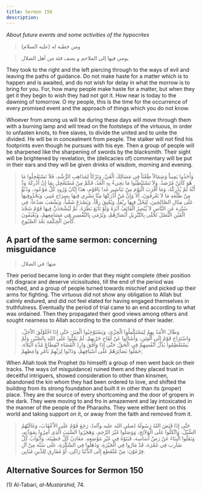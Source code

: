 ```yaml
---
title: Sermon 150
description: 
---
```


*About future events and some activities of the hypocrites*

> ومن خطبة له (عليه السلام)

> يومي فيها إلى الملاحم و يصف فئة من أهل الضلال

They took to the right and the left piercing through to the ways of evil
and leaving the paths of guidance. Do not make haste for a matter which
is to happen and is awaited, and do not wish for delay in what the
morrow is to bring for you. For, how many people make haste for a
matter, but when they get it they begin to wish they had not got it. How
near is today to the dawning of tomorrow. O my people, this is the time
for the occurrence of every promised event and the approach of things
which you do not know.

Whoever from among us will be during these days will move through them
with a burning lamp and will tread on the footsteps of the virtuous, in
order to unfasten knots, to free slaves, to divide the united and to
unite the divided. He will be in concealment from people. The stalker
will not find his footprints even though he pursues with his eye. Then a
group of people will be sharpened like the sharpening of swords by the
blacksmith. Their sight will be brightened by revelation, the
(delicacies of) commentary will be put in their ears and they will be
given drinks of wisdom, morning and evening.

> وَأَخَذُوا يَمِيناً وَشِمَالاً ظَعْنَاً فِي مَسَالِكَ الْغَيِّ، وَتَرْكاً لِمَذَاهِبِ الرُّشْدِ، فَلاَ
> تَسْتَعْجِلُوا مَا هُوَ كَائِنٌ مُرْصَدٌ، وَلاَ تَسْتَبْطِئُوا مَا يَجِيءُ بِهِ الْغَدُ، فَكَمْ مِنْ مُسْتَعْجِل
> بِمَا إِنْ أَدْركَهُ وَدَّ أَنَّهُ لَمْ يُدْرِكْهُ، وَمَا أَقْرَبَ الْيَوْمَ مِنْ تَبَاشِيرِ غَد! يَاقَوْمِ، هذَا
> إِبَّانُ وُرُودِ كُلِّ مَوْعُود، وَدُنُوٍّ مِنْ طَلْعَةِ مَا لاَ تَعْرِفُونَ، أَلاَ وَإِنَّ مَنْ أَدْرَكَهَا مِنَّا
> يَسْرِي فِيهَا بِسِرَاج مُنِير، وَيَحْذُوفِيهَا عَلَى مِثَالِ الصَّالِحِينَ، لِيَحُلَّ فِيهَا رِبْقاً،
> وَيُعْتِقَ رِقّاً، وَيَصْدَعَ شَعْباً، وَيَشْعَبَ صَدْعاً، فِي سُتْرَة عَنِ النَّاسِ لاَ يُبْصِرُ الْقَائِفُ
> أَثَرَهُ وَلَوْ تَابَعَ نَظَرَهُ. ثُمَّ لَيُشْحَذَنَّ فِيهَا قَوْمٌ شَحْذَ الْقَيْنِ النَّصْلَ تُجْلَى بِالتَّنْزِيلِ
> أَبْصَارُهُمْ، وَيُرْمَى بِالتَّفْسِيرِ فِي مَسَامِعِهمْ، وَيُغْبَقُونَ كَأْسَ الْحِكْمَةِ بَعْدَ الصَّبُوحِ.

## A part of the same sermon: concerning misguidance

> منها: في الضلال

Their period became long in order that they might complete (their
position of) disgrace and deserve vicissitudes, till the end of the
period was reached, and a group of people turned towards mischief and
picked up their arms for fighting. The virtuous did not show any
obligation to Allah but calmly endured, and did not feel elated for
having engaged themselves in truthfulness. Eventually the period of
trial came to an end according to what was ordained. Then they
propagated their good views among others and sought nearness to Allah
according to the command of their leader.

> وَطَالَ الاْمَدُ بِهِمْ لِيَسْتَكْمِلُوا الْخِزْيَ، وَيَسْتَوْجِبُوا الْغِيَرَ; حَتَّى إِذَا اخْلَوْلَقَ الاْجَلُ،
> وَاسْتَرَاحَ قَوْمٌ إِلَى الْفِتَنِ، وَأَشَالُوا عَنْ لَقَاحِ حَرْبِهِمْ، لَمْ يَمُنُّوا عَلَى اللهِ
> بِالصَّبْرِ، وَلَمْ يَسْتَعْظِمُوا بَذْلَ أَنْفُسِهِمْ فِي الْحَقِّ; حَتَّى إِذَا وَافَقَ وَارِدُ الْقَضَاءِ
> انْقِطَاعَ مُدَّةِ الْبَلاَءِ، حَمَلُوا بَصَائِرَهُمْ عَلَى أَسْيَافِهمْ، وَدَانُوا لِرَبِّهِمْ بَأَمْرِ
> وَاعِظِهِمْ;

When Allah took the Prophet (to himself) a group of men went back on
their tracks. The ways (of misguidance) ruined them and they placed
trust in deceitful intriguers, showed consideration to other than
kinsmen, abandoned the kin whom they had been ordered to love, and
shifted the building from its strong foundation and built it in other
than its (proper) place. They are the source of every shortcoming and
the door of gropers in the dark. They were moving to and fro in
amazement and lay intoxicated in the manner of the people of the
Pharaohs. They were either bent on this world and taking support on it,
or away from the faith and removed from it.

> حَتَّى إِذَا قَبَضَ اللهُ رَسُولَهُ (صلى الله عليه وآله)، رَجَعَ قَوْمٌ عَلَى الاْعْقَابَ،
> وَغَالَتْهُمُ السُّبُلُ، وَاتَّكَلُوا عَلَى الْوَلاَئِجِ، وَوَصَلُوا غَيْرَ الرَّحِمِ، وَهَجَرُوا السَّبَبَ
> الَّذِي أُمِرُوا بِمَوَدَّتِهِ، وَنَقَلُوا الْبِنَاءَ عَنْ رَصِّ أَسَاسِهَ، فَبَنَوْهُ فِي غَيْرِ مَوْضِعِهِ.
> مَعَادِنُ كُلِّ خَطِيئَة، وَأَبْوَابُ كُلِّ ضَارِب فِي غَمْرَة، قَدْ مَارُوا فِي الْحَيْرَةِ، وَذَهَلُوا فِي
> السَّكْرَةِ، عَلَى سُنَّة مِنْ آلِ فِرْعَوْنَ: مِنْ مُنْقَطِع إِلَى الدُّنْيَا رَاكِن، أَوْ مُفَارِق لِلدِّينِ
> مُبَايِن.

## Alternative Sources for Sermon 150

\(1\) Al-Tabari, *al-Mustarshid,* 74.